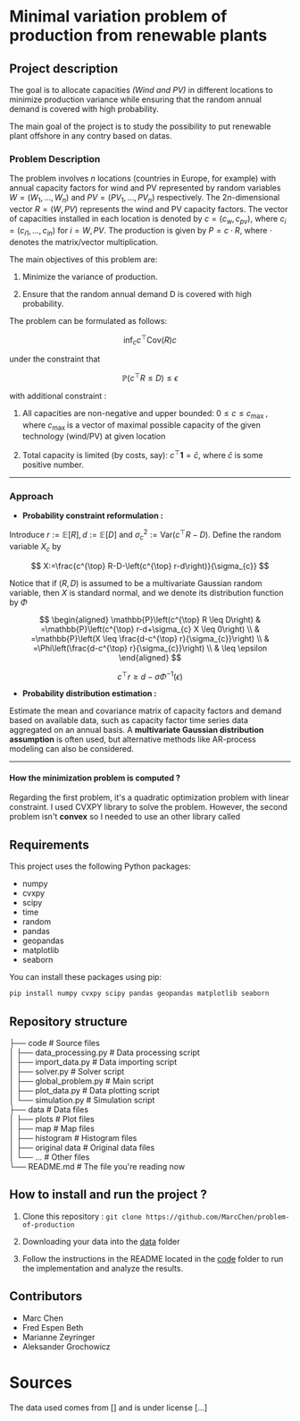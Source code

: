 # Minimal variation problem of production from renewable plants 

## Project description 

The goal is to allocate capacities *(Wind and PV)* in different locations to minimize production variance while ensuring that the random annual demand is covered with high probability.

The main goal of the project is to study the possibility to put renewable plant offshore in any contry based on datas. 

### Problem Description 

The problem involves $n$ locations (countries in Europe, for example) with annual capacity factors for wind and PV represented by random variables $W = (W_1, ..., W_n)$ and $PV = (PV_1, ..., PV_n)$ respectively. The $2n$-dimensional vector $R = (W, PV)$ represents the wind and PV capacity factors. The vector of capacities installed in each location is denoted by $c = (c_w, c_{pv})$, where $c_i = (c_{i1}, ..., c_{in})$ for $i = W, PV$. The production is given by $P = c \cdot R$, where $\cdot$ denotes the matrix/vector multiplication.

The main objectives of this problem are:

1. Minimize the variance of production.

2. Ensure that the random annual demand D is covered with high probability.

The problem can be formulated as follows:

$$
\inf _{c} c^{\top} \text{Cov}(R) c
$$

under the constraint that

$$
\mathbb{P}\left(c^{\top} R \leq D\right) \leq \epsilon
$$

with additional constraint : 

1. All capacities are non-negative and upper bounded: $0 \leq c \leq c_{\text {max }}$, where $c_{\text {max }}$ is a vector of maximal possible capacity of the given technology (wind/PV) at given location

2. Total capacity is limited (by costs, say): $c^{\top} \mathbf{1}=\bar{c}$, where $\bar{c}$ is some positive number.

***
### Approach 

- **Probability constraint reformulation :**

Introduce $r:=\mathbb{E}[R], d:=\mathbb{E}[D]$ and $\sigma_{c}^{2}:=\text{Var}\left(c^{\top} R-D\right)$. Define the random variable $X_{c}$ by

$$
X:=\frac{c^{\top} R-D-\left(c^{\top} r-d\right)}{\sigma_{c}}
$$

Notice that if $(R, D)$ is assumed to be a multivariate Gaussian random variable, then $X$ is standard normal, and we denote its distribution function by $\Phi$

$$
\begin{aligned}
\mathbb{P}\left(c^{\top} R \leq D\right) & =\mathbb{P}\left(c^{\top} r-d+\sigma_{c} X \leq 0\right) \\
& =\mathbb{P}\left(X \leq \frac{d-c^{\top} r}{\sigma_{c}}\right) \\
& =\Phi\left(\frac{d-c^{\top} r}{\sigma_{c}}\right) \\
& \leq \epsilon
\end{aligned}
$$

$$
c^{\top} r \geq d-\sigma \Phi^{-1}(\epsilon)
$$

- **Probability distribution estimation :**

Estimate the mean and covariance matrix of capacity factors and demand based on available data, such as capacity factor time series data aggregated on an annual basis. A **multivariate Gaussian distribution assumption** is often used, but alternative methods like AR-process modeling can also be considered.

***

#### How the minimization problem is computed ? 

Regarding the first problem, it's a quadratic optimization problem with linear constraint. I used CVXPY library to solve the problem. However, the second problem isn't **convex** so I needed to use an other library called 

## Requirements

This project uses the following Python packages:

- numpy
- cvxpy
- scipy
- time
- random
- pandas
- geopandas
- matplotlib
- seaborn

You can install these packages using pip:

```bash
pip install numpy cvxpy scipy pandas geopandas matplotlib seaborn
````

## Repository structure 


├── code # Source files   
│ ├── data_processing.py # Data processing script     
│ ├── import_data.py # Data importing script    
│ ├── solver.py # Solver script  
│ ├── global_problem.py # Main script  
│ ├── plot_data.py # Data plotting script  
│ └── simulation.py # Simulation script  
├── data # Data files  
│ ├── plots # Plot files  
│ ├── map # Map files  
│ ├── histogram # Histogram files  
│ ├── original data # Original data files  
│ └── ... # Other files  
└── README.md # The file you're reading now

## How to install and run the project ? 

1. Clone this repository : 
``git clone https://github.com/MarcChen/problem-of-production``

2. Downloading your data into the [data](https://github.com/MarcChen/problem-of-production/tree/main/data) folder 
3. Follow the instructions in the README located in the [code](https://github.com/MarcChen/problem-of-production/tree/main/code) folder to run the implementation and analyze the results.


## Contributors 

- Marc Chen 
- Fred Espen Beth 
- Marianne Zeyringer
- Aleksander Grochowicz

# Sources 


The data used comes from [] and is under license [...]